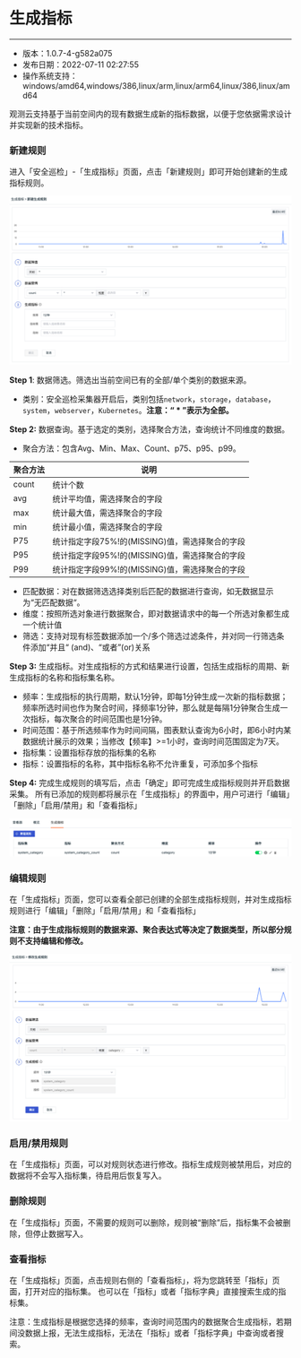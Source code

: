 # 生成指标
---
- 版本：1.0.7-4-g582a075
- 发布日期：2022-07-11 02:27:55
- 操作系统支持：windows/amd64,windows/386,linux/arm,linux/arm64,linux/386,linux/amd64


观测云支持基于当前空间内的现有数据生成新的指标数据，以便于您依据需求设计并实现新的技术指标。

### 新建规则

进入「安全巡检」-「生成指标」页面，点击「新建规则」即可开始创建新的生成指标规则。

![](img/7.metrics_create_11.png)

**Step 1**: 数据筛选。筛选出当前空间已有的全部/单个类别的数据来源。

- 类别：安全巡检采集器开启后，类别包括`network`，`storage`，`database`，`system`，`webserver`，`Kubernetes`。**注意：“ * ”表示为全部。**

**Step 2:** 数据查询。基于选定的类别，选择聚合方法，查询统计不同维度的数据。

-  聚合方法：包含Avg、Min、Max、Count、p75、p95、p99。

| 聚合方法 | 说明 |
| --- | --- |
| count | 统计个数 |
| avg | 统计平均值，需选择聚合的字段 |
| max | 统计最大值，需选择聚合的字段 |
| min | 统计最小值，需选择聚合的字段 |
| P75 | 统计指定字段75%!的(MISSING)值，需选择聚合的字段 |
| P95 | 统计指定字段95%!的(MISSING)值，需选择聚合的字段 |
| P99 | 统计指定字段99%!的(MISSING)值，需选择聚合的字段 |

- 匹配数据：对在数据筛选选择类别后匹配的数据进行查询，如无数据显示为“无匹配数据“。
- 维度：按照所选对象进行数据聚合，即对数据请求中的每一个所选对象都生成一个统计值
- 筛选：支持对现有标签数据添加一个/多个筛选过滤条件，并对同一行筛选条件添加“并且“ (and)、“或者”(or)关系

**Step 3:** 生成指标。对生成指标的方式和结果进行设置，包括生成指标的周期、新生成指标的名称和指标集名称。

- 频率：生成指标的执行周期，默认1分钟，即每1分钟生成一次新的指标数据；频率所选时间也作为聚合时间，择频率1分钟，那么就是每隔1分钟聚合生成一次指标，每次聚合的时间范围也是1分钟。
- 时间范围：基于所选频率作为时间间隔，图表默认查询为6小时，即6小时内某数据统计展示的效果；当修改【频率】>=1小时，查询时间范围固定为7天。
- 指标集：设置指标存放的指标集的名称
- 指标：设置指标的名称，其中指标名称不允许重复，可添加多个指标

**Step 4:** 完成生成规则的填写后，点击「确定」即可完成生成指标规则并开启数据采集。
所有已添加的规则都将展示在「生成指标」的界面中，用户可进行「编辑」「删除」「启用/禁用」和「查看指标」

![](img/7.metrics_create_12.png)

### 编辑规则

在「生成指标」页面，您可以查看全部已创建的全部生成指标规则，并对生成指标规则进行「编辑」「删除」「启用/禁用」和「查看指标」

**注意：由于生成指标规则的数据来源、聚合表达式等决定了数据类型，所以部分规则不支持编辑和修改。**

![](img/7.metrics_create_13.png)

### 启用/禁用规则

在「生成指标」页面，可以对规则状态进行修改。指标生成规则被禁用后，对应的数据将不会写入指标集，待启用后恢复写入。

### 删除规则

在「生成指标」页面，不需要的规则可以删除，规则被“删除”后，指标集不会被删除，但停止数据写入。

### 查看指标

在「生成指标」页面，点击规则右侧的「查看指标」，将为您跳转至「指标」页面，打开对应的指标集。
也可以在「指标」或者「指标字典」直接搜索生成的指标集。

注意：生成指标是根据您选择的频率，查询时间范围内的数据聚合生成指标，若期间没数据上报，无法生成指标，无法在「指标」或者「指标字典」中查询或者搜索。
